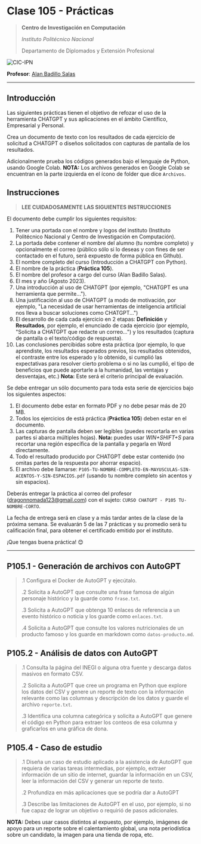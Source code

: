 # Clase 105 - Prácticas

> **Centro de Investigación en Computación**
>
> *Instituto Politécnico Nacional*
>
> Departamento de Diplomados y Extensión Profesional
>

![CIC-IPN](https://www.cic.ipn.mx/images/logos/logositiocicletras.png)

**Profesor**: [Alan Badillo Salas](alan@nomadacode.com)

---

## Introducción

Las siguientes prácticas tienen el objetivo de refozar el uso de la herramienta CHATGPT y sus aplicaciones en el ámbito Científico, Empresarial y Personal.

Crea un documento de texto con los resultados de cada ejercicio de solicitud a CHATGPT o diseños solicitados con capturas de pantalla de los resultados.

Adicionalmente prueba los códigos generados bajo el lenguaje de Python, usando Google Colab. **NOTA:** Los archivos generados en Google Colab se encuentran en la parte izquierda en el ícono de folder que dice `Archivos`.

## Instrucciones

> **LEE CUIDADOSAMENTE LAS SIGUIENTES INSTRUCCIONES**

El documento debe cumplir los siguientes requisitos:

1. Tener una portada con el nombre y logos del instituto (Instituto Politécnico Nacional y Centro de Investigación en Computación).
2. La portada debe contener el nombre del alumno (tu nombre completo) y opcionalmente el correo (público sólo si lo deseas y con fines de ser contactado en el futuro, será expuesto de forma pública en Github).
3. El nombre completo del curso (Introducción a CHATGPT con Python).
4. El nombre de la práctica (**Práctica 105**).
5. El nombre del profesor a cargo del curso (Alan Badillo Salas).
6. El mes y año (Agosto 2023).
7. Una introducción al uso de CHATGPT (por ejemplo, "CHATGPT es una herramienta que permite...").
8. Una justificación al uso de CHATGPT (a modo de motivación, por ejemplo, "La necesidad de usar herramientas de inteligencia artificial nos lleva a buscar soluciones como CHATGPT...")
9. El desarrollo de cada cada ejercicio en 2 etapas: **Definición** y **Resultados**, por ejemplo, el enunciado de cada ejercicio (por ejemplo, "Solicita a CHATGPT que redacte un correo...") y los resultados (captura de pantalla o el texto/código de respuesta).
10. Las conclusiones percibidas sobre esta práctica (por ejemplo, lo que aprendiste, los resultados esperados previos, los resultados obtenidos, el contraste entre los esperado y lo obtenido, si cumplió las expectativas para resolver cierto problema o si no las cumplió, el tipo de beneficios que puede aportarle a la humanidad, las ventajas y desventajas, etc.) **Nota:** Este será el criterio principal de evaluación.

Se debe entregar un sólo documento para toda esta serie de ejercicios bajo los siguientes aspectos:

1. El documento debe estar en formato PDF y no debe pesar más de 20 MB.
2. Todos los ejercicios de está práctica (**Práctica 105**) deben estar en el documento.
3. Las capturas de pantalla deben ser legibles (puedes recortarla en varias partes si abarca múltiples hojas). **Nota:** puedes usar *WIN+SHIFT+S* para recortar una región específica de la pantalla y pegarla en Word directamente.
4. Todo el resultado producido por CHATGPT debe estar contenido (no omitas partes de la respuesta por ahorrar espacio).
5. El archivo debe llamarse: `P105-TU-NOMBRE-COMPLETO-EN-MAYUSCULAS-SIN-ACENTOS-Y-SIN-ESPACIOS.pdf` (usando tu nombre completo sin acentos y sin espacios).

Deberás entregar la práctica al correo del profesor ([dragonnomada123@gmail.com](dragonnomada123@gmail.com)) con el sujeto: `CURSO CHATGPT - P105 TU-NOMBRE-CORTO`.

La fecha de entrega será en clase y a más tardar antes de la clase de la próxima semana. Se evaluarán 5 de las 7 prácticas y su promedio será tu calificación final, para obtener el certificado emitido por el instituto.

¡Que tengas buena práctica! 😊

---

## P105.1 - Generación de archivos con AutoGPT

> .1 Configura el Docker de AutoGPT y ejecútalo.
>
>
> .2 Solicita a AutoGPT que consulte una frase famosa de algún personaje histórico y la guarde como `frase.txt`.
>
>
> .3 Solicita a AutoGPT que obtenga 10 enlaces de referencia a un evento histórico o noticia y los guarde como `enlaces.txt`.
>
> .4 Solicita a AutoGPT que consulte los valores nutricionales de un producto famoso y los guarde en markdown como `datos-producto.md`.
>

## P105.2 - Análisis de datos con AutoGPT

> .1 Consulta la página del INEGI o alguna otra fuente y descarga datos masivos en formato CSV.
>
>
> .2 Solicita a AutoGPT que cree un programa en Python que explore los datos del CSV y genere un reporte de texto con la información relevante como las columnas y descripción de los datos y guarde el archivo `reporte.txt`.
>
>
> .3 Identifica una columna categórica y solicita a AutoGPT que genere el código en Python para extraer los conteos de esa columna y graficarlos en una gráfica de dona.
>

## P105.4 - Caso de estudio

> .1 Diseña un caso de estudio aplicado a la asistencia de AutoGPT que requiera de varias tareas intermedias, por ejemplo, extraer información de un sitio de internet, guardar la información en un CSV, leer la información del CSV y generar un reporte de texto.
>
>
> .2 Profundiza en más aplicaciones que se podría dar a AutoGPT
>
>
> .3 Describe las limitaciones de AutoGPT en el uso, por ejemplo, si no fue capaz de lograr un objetivo o requirió de pasos adicionales.
>

**NOTA:** Debes usar casos distintos al expuesto, por ejemplo, imágenes de apoyo para un reporte sobre el calentamiento global, una nota periodística sobre un candidato, la imagen para una tienda de ropa, etc.
